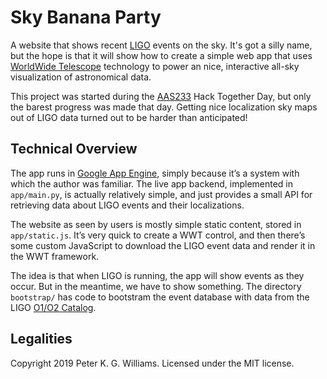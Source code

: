 # Sky Banana Party

A website that shows recent [LIGO](https://www.ligo.org/) events on the sky.
It's got a silly name, but the hope is that it will show how to create a
simple web app that uses
[WorldWide Telescope](http://www.worldwidetelescope.org/) technology to power
an nice, interactive all-sky visualization of astronomical data.

This project was started during the [AAS233](https://aas.org/meetings/aas233)
Hack Together Day, but only the barest progress was made that day. Getting
nice localization sky maps out of LIGO data turned out to be harder than
anticipated!

## Technical Overview

The app runs in [Google App Engine](https://cloud.google.com/appengine/),
simply because it’s a system with which the author was familiar. The live app
backend, implemented in `app/main.py`, is actually relatively simple, and just
provides a small API for retrieving data about LIGO events and their
localizations.

The website as seen by users is mostly simple static content, stored in
`app/static.js`. It’s very quick to create a WWT control, and then there’s
some custom JavaScript to download the LIGO event data and render it in the
WWT framework.

The idea is that when LIGO is running, the app will show events as they occur.
But in the meantime, we have to show something. The directory `bootstrap/` has
code to bootstram the event database with data from the LIGO
[O1/O2 Catalog](https://www.ligo.org/detections/O1O2catalog.php).

## Legalities

Copyright 2019 Peter K. G. Williams. Licensed under the MIT license.
